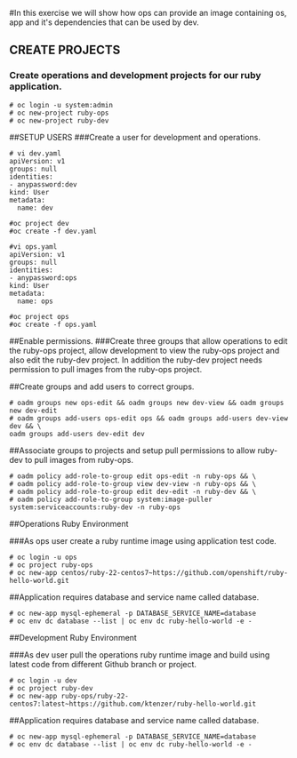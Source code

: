 #In this exercise we will show how ops can provide an image containing os, app and it's dependencies that can be used by dev.
## CREATE PROJECTS
### Create operations and development projects for our ruby application.
```
# oc login -u system:admin
# oc new-project ruby-ops
# oc new-project ruby-dev
```
##SETUP USERS
###Create a user for development and operations.
```
# vi dev.yaml
apiVersion: v1
groups: null
identities:
- anypassword:dev
kind: User
metadata:
  name: dev
```
```
#oc project dev
#oc create -f dev.yaml
```
```
#vi ops.yaml
apiVersion: v1
groups: null
identities:
- anypassword:ops
kind: User
metadata:
  name: ops
```
```
#oc project ops
#oc create -f ops.yaml
```
##Enable permissions.
###Create three groups that allow operations to edit the ruby-ops project, allow development to view the ruby-ops project and also edit the ruby-dev project. In addition the ruby-dev project needs permission to pull images from the ruby-ops project.

##Create groups and add users to correct groups.
```
# oadm groups new ops-edit && oadm groups new dev-view && oadm groups new dev-edit
# oadm groups add-users ops-edit ops && oadm groups add-users dev-view dev && \
oadm groups add-users dev-edit dev
```
##Associate groups to projects and setup pull permissions to allow ruby-dev to pull images from ruby-ops.
```
# oadm policy add-role-to-group edit ops-edit -n ruby-ops && \
# oadm policy add-role-to-group view dev-view -n ruby-ops && \
# oadm policy add-role-to-group edit dev-edit -n ruby-dev && \
# oadm policy add-role-to-group system:image-puller system:serviceaccounts:ruby-dev -n ruby-ops
```
##Operations Ruby Environment

###As ops user create a ruby runtime image using application test code.
```
# oc login -u ops
# oc project ruby-ops
# oc new-app centos/ruby-22-centos7~https://github.com/openshift/ruby-hello-world.git
```
##Application requires database and service name called database.
```
# oc new-app mysql-ephemeral -p DATABASE_SERVICE_NAME=database
# oc env dc database --list | oc env dc ruby-hello-world -e -
```
##Development Ruby Environment

###As dev user pull the operations ruby runtime image and build using latest code from different Github branch or project.
```
# oc login -u dev
# oc project ruby-dev
# oc new-app ruby-ops/ruby-22-centos7:latest~https://github.com/ktenzer/ruby-hello-world.git
```
##Application requires database and service name called database.
```
# oc new-app mysql-ephemeral -p DATABASE_SERVICE_NAME=database
# oc env dc database --list | oc env dc ruby-hello-world -e -
```
